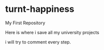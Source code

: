 # turnt-happiness
My First Repository

Here is where i save all my university projects

i will try to comment every step.
